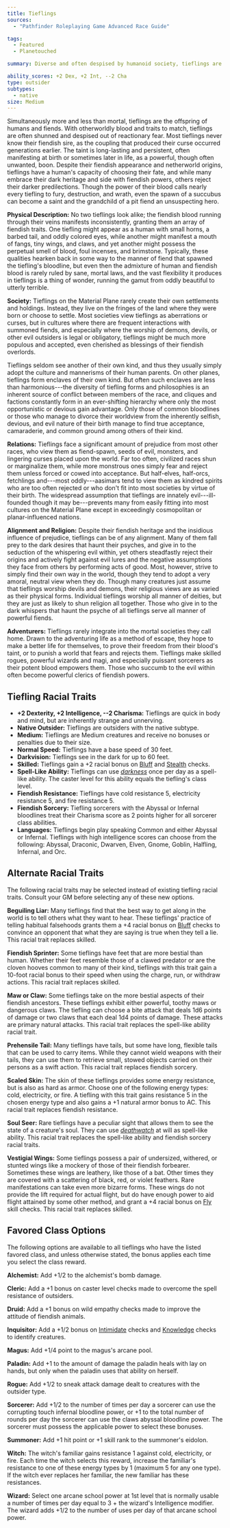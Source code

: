 ```yaml
---
title: Tieflings
sources:
  - "Pathfinder Roleplaying Game Advanced Race Guide"

tags:
  - Featured
  - Planetouched

summary: Diverse and often despised by humanoid society, tieflings are mortals stained with the blood of fiends. Other races rarely trust them, and this lack of empathy usually causes tieflings to embrace the evil, depravity, and rage that seethe within their corrupt blood. A select few see the struggle to smother such dark desires as motivation for grand heroism.

ability_scores: +2 Dex, +2 Int, --2 Cha
type: outsider
subtypes:
  - native
size: Medium
---
```


Simultaneously more and less than mortal, tieflings are the offspring of humans and fiends. With otherworldly blood and traits to match, tieflings are often shunned and despised out of reactionary fear. Most tieflings never know their fiendish sire, as the coupling that produced their curse occurred generations earlier. The taint is long-lasting and persistent, often manifesting at birth or sometimes later in life, as a powerful, though often unwanted, boon. Despite their fiendish appearance and netherworld origins, tieflings have a human's capacity of choosing their fate, and while many embrace their dark heritage and side with fiendish powers, others reject their darker predilections. Though the power of their blood calls nearly every tiefling to fury, destruction, and wrath, even the spawn of a succubus can become a saint and the grandchild of a pit fiend an unsuspecting hero.

**Physical Description:** No two tieflings look alike; the fiendish blood running through their veins manifests inconsistently, granting them an array of fiendish traits. One tiefling might appear as a human with small horns, a barbed tail, and oddly colored eyes, while another might manifest a mouth of fangs, tiny wings, and claws, and yet another might possess the perpetual smell of blood, foul incenses, and brimstone. Typically, these qualities hearken back in some way to the manner of fiend that spawned the tiefling's bloodline, but even then the admixture of human and fiendish blood is rarely ruled by sane, mortal laws, and the vast flexibility it produces in tieflings is a thing of wonder, running the gamut from oddly beautiful to utterly terrible.

**Society:** Tieflings on the Material Plane rarely create their own settlements and holdings. Instead, they live on the fringes of the land where they were born or choose to settle. Most societies view tieflings as aberrations or curses, but in cultures where there are frequent interactions with summoned fiends, and especially where the worship of demons, devils, or other evil outsiders is legal or obligatory, tieflings might be much more populous and accepted, even cherished as blessings of their fiendish overlords.

Tieflings seldom see another of their own kind, and thus they usually simply adopt the culture and mannerisms of their human parents. On other planes, tieflings form enclaves of their own kind. But often such enclaves are less than harmonious---the diversity of tiefling forms and philosophies is an inherent source of conflict between members of the race, and cliques and factions constantly form in an ever-shifting hierarchy where only the most opportunistic or devious gain advantage. Only those of common bloodlines or those who manage to divorce their worldview from the inherently selfish, devious, and evil nature of their birth manage to find true acceptance, camaraderie, and common ground among others of their kind.

**Relations:** Tieflings face a significant amount of prejudice from most other races, who view them as fiend-spawn, seeds of evil, monsters, and lingering curses placed upon the world. Far too often, civilized races shun or marginalize them, while more monstrous ones simply fear and reject them unless forced or cowed into acceptance. But half-elves, half-orcs, fetchlings and---most oddly---aasimars tend to view them as kindred spirits who are too often rejected or who don't fit into most societies by virtue of their birth. The widespread assumption that tieflings are innately evil---ill-founded though it may be---prevents many from easily fitting into most cultures on the Material Plane except in exceedingly cosmopolitan or planar-influenced nations.

**Alignment and Religion:** Despite their fiendish heritage and the insidious influence of prejudice, tieflings can be of any alignment. Many of them fall prey to the dark desires that haunt their psyches, and give in to the seduction of the whispering evil within, yet others steadfastly reject their origins and actively fight against evil lures and the negative assumptions they face from others by performing acts of good. Most, however, strive to simply find their own way in the world, though they tend to adopt a very amoral, neutral view when they do. Though many creatures just assume that tieflings worship devils and demons, their religious views are as varied as their physical forms. Individual tieflings worship all manner of deities, but they are just as likely to shun religion all together. Those who give in to the dark whispers that haunt the psyche of all tieflings serve all manner of powerful fiends.

**Adventurers:** Tieflings rarely integrate into the mortal societies they call home. Drawn to the adventuring life as a method of escape, they hope to make a better life for themselves, to prove their freedom from their blood's taint, or to punish a world that fears and rejects them. Tieflings make skilled rogues, powerful wizards and magi, and especially puissant sorcerers as their potent blood empowers them. Those who succumb to the evil within often become powerful clerics of fiendish powers.

## Tiefling Racial Traits

- **+2 Dexterity, +2 Intelligence, --2 Charisma:** Tieflings are quick in body and mind, but are inherently strange and unnerving.
- **Native Outsider:** Tieflings are outsiders with the native subtype.
- **Medium:** Tieflings are Medium creatures and receive no bonuses or penalties due to their size.
- **Normal Speed:** Tieflings have a base speed of 30 feet.
- **Darkvision:** Tieflings see in the dark for up to 60 feet.
- **Skilled:** Tieflings gain a +2 racial bonus on [Bluff](/skills/bluff/) and [Stealth](/skills/stealth/) checks.
- **Spell-Like Ability:** Tieflings can use [*darkness*](/spells/darkness/) once per day as a spell-like ability. The caster level for this ability equals the tiefling's class level.
- **Fiendish Resistance:** Tieflings have cold resistance 5, electricity resistance 5, and fire resistance 5.
- **Fiendish Sorcery:** Tiefling sorcerers with the Abyssal or Infernal bloodlines treat their Charisma score as 2 points higher for all sorcerer class abilities.
- **Languages:** Tieflings begin play speaking Common and either Abyssal or Infernal. Tieflings with high intelligence scores can choose from the following: Abyssal, Draconic, Dwarven, Elven, Gnome, Goblin, Halfling, Infernal, and Orc.

## Alternate Racial Traits

The following racial traits may be selected instead of existing tiefling racial traits. Consult your GM before selecting any of these new options.

**Beguiling Liar:** Many tieflings find that the best way to get along in the world is to tell others what they want to hear. These tieflings' practice of telling habitual falsehoods grants them a +4 racial bonus on [Bluff](/skills/bluff/) checks to convince an opponent that what they are saying is true when they tell a lie. This racial trait replaces skilled.

**Fiendish Sprinter:** Some tieflings have feet that are more bestial than human. Whether their feet resemble those of a clawed predator or are the cloven hooves common to many of their kind, tieflings with this trait gain a 10-foot racial bonus to their speed when using the charge, run, or withdraw actions. This racial trait replaces skilled.

**Maw or Claw:** Some tieflings take on the more bestial aspects of their fiendish ancestors. These tieflings exhibit either powerful, toothy maws or dangerous claws. The tiefling can choose a bite attack that deals 1d6 points of damage or two claws that each deal 1d4 points of damage. These attacks are primary natural attacks. This racial trait replaces the spell-like ability racial trait.

**Prehensile Tail:** Many tieflings have tails, but some have long, flexible tails that can be used to carry items. While they cannot wield weapons with their tails, they can use them to retrieve small, stowed objects carried on their persons as a swift action. This racial trait replaces fiendish sorcery.

**Scaled Skin:** The skin of these tieflings provides some energy resistance, but is also as hard as armor. Choose one of the following energy types: cold, electricity, or fire. A tiefling with this trait gains resistance 5 in the chosen energy type and also gains a +1 natural armor bonus to AC. This racial trait replaces fiendish resistance.

**Soul Seer:** Rare tieflings have a peculiar sight that allows them to see the state of a creature's soul. They can use [*deathwatch*](/spells/deathwatch/) at will as spell-like ability. This racial trait replaces the spell-like ability and fiendish sorcery racial traits.

**Vestigial Wings:** Some tieflings possess a pair of undersized, withered, or stunted wings like a mockery of those of their fiendish forbearer. Sometimes these wings are leathery, like those of a bat. Other times they are covered with a scattering of black, red, or violet feathers. Rare manifestations can take even more bizarre forms. These wings do not provide the lift required for actual flight, but do have enough power to aid flight attained by some other method, and grant a +4 racial bonus on [Fly](/skills/fly/) skill checks. This racial trait replaces skilled.

## Favored Class Options

The following options are available to all tieflings who have the listed favored class, and unless otherwise stated, the bonus applies each time you select the class reward.

**Alchemist:** Add +1/2 to the alchemist's bomb damage.

**Cleric:** Add a +1 bonus on caster level checks made to overcome the spell resistance of outsiders.

**Druid:** Add a +1 bonus on wild empathy checks made to improve the attitude of fiendish animals.

**Inquisitor:** Add a +1/2 bonus on [Intimidate](/skills/intimidate/) checks and [Knowledge](/skills/knowledge/) checks to identify creatures.

**Magus:** Add +1/4 point to the magus's arcane pool.

**Paladin:** Add +1 to the amount of damage the paladin heals with lay on hands, but only when the paladin uses that ability on herself.

**Rogue:** Add +1/2 to sneak attack damage dealt to creatures with the outsider type.

**Sorcerer:** Add +1/2 to the number of times per day a sorcerer can use the corrupting touch infernal bloodline power, or +1 to the total number of rounds per day the sorcerer can use the claws abyssal bloodline power. The sorcerer must possess the applicable power to select these bonuses.

**Summoner:** Add +1 hit point or +1 skill rank to the summoner's eidolon.

**Witch:** The witch's familiar gains resistance 1 against cold, electricity, or fire. Each time the witch selects this reward, increase the familiar's resistance to one of these energy types by 1 (maximum 5 for any one type). If the witch ever replaces her familiar, the new familiar has these resistances.

**Wizard:** Select one arcane school power at 1st level that is normally usable a number of times per day equal to 3 + the wizard's Intelligence modifier. The wizard adds +1/2 to the number of uses per day of that arcane school power.
